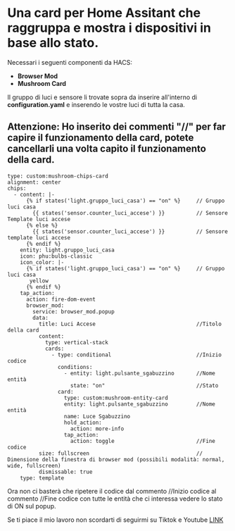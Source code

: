 # **Una card per Home Assitant che raggruppa e mostra i dispositivi in base allo stato.**

Necessari i seguenti componenti da HACS:
  - **Browser Mod**
  - **Mushroom Card**

Il gruppo di luci e sensore li trovate sopra da inserire all'interno di **configuration.yaml** e inserendo le vostre luci di tutta la casa.

## Attenzione: Ho inserito dei commenti "//" per far capire il funzionamento della card, potete cancellarli una volta capito il funzionamento della card.

```
type: custom:mushroom-chips-card
alignment: center
chips:
  - content: |-
      {% if states('light.gruppo_luci_casa') == "on" %}     // Gruppo luci casa
        {{ states('sensor.counter_luci_accese') }}          // Sensore Template luci accese 
      {% else %}
        {{ states('sensor.counter_luci_accese') }}          // Sensore template luci accese 
      {% endif %}
    entity: light.gruppo_luci_casa
    icon: phu:bulbs-classic
    icon_color: |-
      {% if states('light.gruppo_luci_casa') == "on" %}     // Gruppo luci casa
       yellow 
      {% endif %}
    tap_action:
      action: fire-dom-event
      browser_mod:
        service: browser_mod.popup
        data:
          title: Luci Accese                                //Titolo della card
          content:
            type: vertical-stack
            cards:
              - type: conditional                           //Inizio codice
                conditions:
                  - entity: light.pulsante_sgabuzzino       //Nome entità 
                    state: "on"                             //Stato
                card:
                  type: custom:mushroom-entity-card
                  entity: light.pulsante_sgabuzzino         //Nome entità 
                  name: Luce Sgabuzzino
                  hold_action:
                    action: more-info
                  tap_action:
                    action: toggle                          //Fine codice
          size: fullscreen                                  // Dimensione della finestra di browser mod (possibili modalità: normal, wide, fullscreen)
          dismissable: true
    type: template
```

Ora non ci basterà che ripetere il codice dal commento //Inizio codice al commento //Fine codice con tutte le entità che ci interessa vedere lo stato di ON sul popup.

Se ti piace il mio lavoro non scordarti di seguirmi su Tiktok e Youtube [LINK](https://linktr.ee/lotablet)
